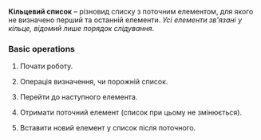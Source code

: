 __Кільцевий список__ – різновид списку з поточним елементом, для якого не
визначено перший та останній елементи. _Усі елементи зв'язані у кільце, відомий
лише порядок слідування_.

### Basic operations
1. Почати роботу.

2. Операція визначення, чи порожній список.

3. Перейти до наступного елемента.

4. Отримати поточний елемент (список при цьому не змінюється).

5. Вставити новий елемент у список після поточного.
